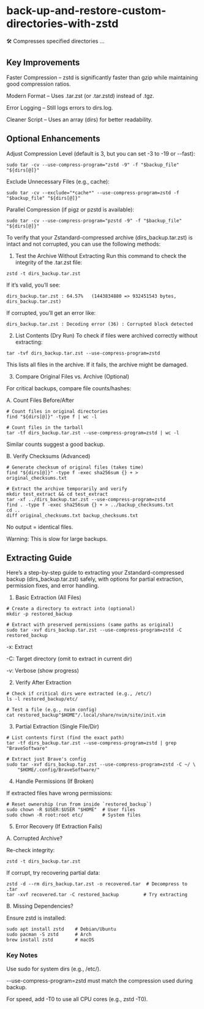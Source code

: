 # back-up-and-restore-custom-directories-with-zstd

🛠️ Compresses specified directories ...

## Key Improvements

Faster Compression – zstd is significantly faster than gzip while maintaining good compression ratios.

Modern Format – Uses .tar.zst (or .tar.zstd) instead of .tgz.

Error Logging – Still logs errors to dirs.log.

Cleaner Script – Uses an array (dirs) for better readability.

## Optional Enhancements

Adjust Compression Level (default is 3, but you can set -3 to -19 or --fast):

```shell
sudo tar -cv --use-compress-program="zstd -9" -f "$backup_file" "${dirs[@]}"
```

Exclude Unnecessary Files (e.g., cache):

```shell
sudo tar -cv --exclude="*cache*" --use-compress-program=zstd -f "$backup_file" "${dirs[@]}"
```

Parallel Compression (if pigz or pzstd is available):

```shell
sudo tar -cv --use-compress-program="pzstd -9" -f "$backup_file" "${dirs[@]}"
```

To verify that your Zstandard-compressed archive (dirs_backup.tar.zst) is intact and not corrupted, you can use the following methods:

1. Test the Archive Without Extracting
Run this command to check the integrity of the .tar.zst file:

```shell
zstd -t dirs_backup.tar.zst
```

If it’s valid, you’ll see:

```plaintext
dirs_backup.tar.zst : 64.57%   (1443834880 => 932451543 bytes, dirs_backup.tar.zst)
```

If corrupted, you’ll get an error like:

```plaintext
dirs_backup.tar.zst : Decoding error (36) : Corrupted block detected
```

2. List Contents (Dry Run)
To check if files were archived correctly without extracting:

```shell
tar -tvf dirs_backup.tar.zst --use-compress-program=zstd
```

This lists all files in the archive.
If it fails, the archive might be damaged.

3. Compare Original Files vs. Archive (Optional)

For critical backups, compare file counts/hashes:

A. Count Files Before/After

```shell
# Count files in original directories
find "${dirs[@]}" -type f | wc -l

# Count files in the tarball
tar -tf dirs_backup.tar.zst --use-compress-program=zstd | wc -l

```

Similar counts suggest a good backup.

B. Verify Checksums (Advanced)

```shell
# Generate checksum of original files (takes time)
find "${dirs[@]}" -type f -exec sha256sum {} + > original_checksums.txt

# Extract the archive temporarily and verify
mkdir test_extract && cd test_extract
tar -xf ../dirs_backup.tar.zst --use-compress-program=zstd
find . -type f -exec sha256sum {} + > ../backup_checksums.txt
cd ..
diff original_checksums.txt backup_checksums.txt

```

No output = identical files.

Warning: This is slow for large backups.

## Extracting Guide

Here’s a step-by-step guide to extracting your Zstandard-compressed backup (dirs_backup.tar.zst) safely, with options for partial extraction, permission fixes, and error handling.

1. Basic Extraction (All Files)

```shell
# Create a directory to extract into (optional)
mkdir -p restored_backup

# Extract with preserved permissions (same paths as original)
sudo tar -xvf dirs_backup.tar.zst --use-compress-program=zstd -C restored_backup

```

-x: Extract

-C: Target directory (omit to extract in current dir)

-v: Verbose (show progress)

2. Verify After Extraction

```shell
# Check if critical dirs were extracted (e.g., /etc/)
ls -l restored_backup/etc/

# Test a file (e.g., nvim config)
cat restored_backup"$HOME"/.local/share/nvim/site/init.vim

```

3. Partial Extraction (Single File/Dir)

```shell
# List contents first (find the exact path)
tar -tf dirs_backup.tar.zst --use-compress-program=zstd | grep "BraveSoftware"

# Extract just Brave's config
sudo tar -xvf dirs_backup.tar.zst --use-compress-program=zstd -C ~/ \
    "$HOME/.config/BraveSoftware/"

```

4. Handle Permissions (If Broken)

If extracted files have wrong permissions:

```shell
# Reset ownership (run from inside `restored_backup`)
sudo chown -R $USER:$USER "$HOME"  # User files
sudo chown -R root:root etc/       # System files
```

5. Error Recovery (If Extraction Fails)

A. Corrupted Archive?

Re-check integrity:

```shell
zstd -t dirs_backup.tar.zst
```

If corrupt, try recovering partial data:

```shell
zstd -d --rm dirs_backup.tar.zst -o recovered.tar  # Decompress to .tar
tar -xvf recovered.tar -C restored_backup         # Try extracting
```

B. Missing Dependencies?

Ensure zstd is installed:

```shell
sudo apt install zstd    # Debian/Ubuntu
sudo pacman -S zstd      # Arch
brew install zstd        # macOS
```

### Key Notes

Use sudo for system dirs (e.g., /etc/).

--use-compress-program=zstd must match the compression used during backup.

For speed, add -T0 to use all CPU cores (e.g., zstd -T0).
